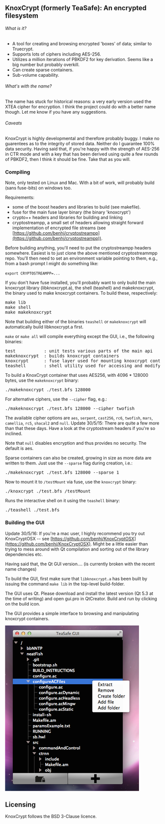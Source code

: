 
KnoxCrypt (formerly TeaSafe): An encrypted filesystem
-----------------------------------------------------

###### What is it?

- A tool for creating and browsing encrypted 'boxes' of data; similar to Truecrypt. 
- Supports lots of ciphers including AES-256. 
- Utilizes a million iterations of PBKDF2 for key derivation. Seems like a big number but probably overkill.
- Can create sparse containers.
- Sub-volume capability.

###### What's with the name?

The name has stuck for historical reasons: a very early version used the XTEA cipher for encryption. I think the project could do with a better name though. Let me know if you have any suggestions.

###### Caveats

KnoxCrypt is highly developmental and therefore probably buggy. I make no guarentees as to the integrity of stored data. Neither do I guarantee 100% data security. Having said that, if you're happy with the strength of AES-256 in CTR mode and with a key that has been derived using quite a few rounds of PBKDF2, then I think it should be fine. Take that as you will.

### Compiling

Note, only tested on Linux and Mac. With a bit of work, will probably build (sans fuse-bits) on windows
too.

Requirements:
 
- some of the boost headers and libraries to build (see makefile).
- fuse for the main fuse layer binary (the binary 'knoxcrypt')
- crypto++ headers and libraries for building and linking
- cryptostreampp, a small set of headers allowing straight forward implementation of encrypted file streams (see [https://github.com/benhj/cryptostreampp](https://github.com/benhj/cryptostreampp)).

Before building anything, you'll need to put the cryptostreampp headers somewhere. Easiest is to just clone the above mentioned cryptostreammpp repo. You'll then need to set an environment variable pointing to them, e.g., from a bash prompt I might do something like:

`export CRYPTOSTREAMPP=...`

If you don't have fuse installed, you'll probably want to only build the main 
knoxcrypt library (libknoxcrypt.a), the shell (teashell) and makeknoxcrypt, the binary
used to make knoxcrypt containers. To build these, respectively:
<pre>
make lib
make shell
make makeknoxcrypt
</pre>
Note that building either of the binaries `teashell` or `makeknoxcrypt` will automatically build 
libknoxcrypt.a first.

`make` or `make all` will compile everything except the GUI, i.e., the following binaries:

<pre>
test           : unit tests various parts of the main api
makeknoxcrypt  : builds knoxcrypt containers
knoxcrypt      : fuse layer used for mounting knoxcrypt containers
teashell       : shell utility used for accessing and modifying knoxcrypt containers
</pre>

To build a KnoxCrypt container that uses AES256, with 4096 * 128000 bytes, use the `makeknoxcrypt` binary:

<pre>
./makeknoxcrypt ./test.bfs 128000
</pre>

For alternative ciphers, use the `--cipher` flag, e.g.:

<pre>
./makeknoxcrypt ./test.bfs 128000 --cipher twofish
</pre>

The available cipher options are `aes`, `serpent`, `cast256`, `rc6`, `twofish`, `mars`, `camellia`, `rc5`, `shacal2` and `null`. Update 30/5/15: There are quite a few more than that these days. Have a look at the cryptostream headers if you're so inclined.

Note that `null` disables encryption and thus provides no security. The default is aes.

Sparse containers can also be created, growing in size as more data are written to them. Just use the `--sparse` flag during creation, i.e.:

<pre>
./makeknoxcrypt ./test.bfs 128000 --sparse 1
</pre>

Now to mount it to `/testMount` via fuse, use the `knoxcrypt` binary:

<pre>
./knoxcrypt ./test.bfs /testMount
</pre>

Runs the interactive shell on it using the `teashell` binary:

<pre>
./teashell ./test.bfs
</pre>

### Building the GUI

Update 30/5/16: If you're a mac user, I highly recommend you try out KnoxCryptOSX -- see [https://github.com/benhj/KnoxCryptOSX](https://github.com/benhj/KnoxCryptOSX). Might be a little easier than trying to mess around with Qt compilation and sorting out of the library dependencies etc.

Having said that, the Qt GUI version.... (is currently broken with the recent name changes)

To build the GUI, first make sure that `libknoxcrypt.a` has been built by issuing the
command `make lib` in the top-level build-folder. 

The GUI uses Qt. Please download and install the latest version (Qt 5.3 at the time
of writing) and open gui.pro in QtCreator. Build and run by clicking on the build icon.

The GUI provides a simple interface to browsing and manipulating knoxcrypt containers.

![knoxcrypt GUI](screenshots/gui.png?raw=true)

Licensing
---------

KnoxCrypt follows the BSD 3-Clause licence. 


